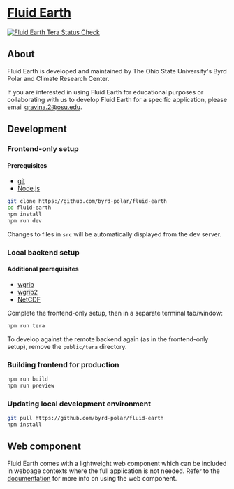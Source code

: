 # [Fluid Earth](https://fluid-earth.byrd.osu.edu/)

[![Fluid Earth Tera Status Check](https://github.com/byrd-polar/fluid-earth/actions/workflows/tera-status-check.yml/badge.svg)](https://github.com/byrd-polar/fluid-earth/actions/workflows/tera-status-check.yml)

## About

Fluid Earth is developed and maintained by The Ohio State University's Byrd
Polar and Climate Research Center.

If you are interested in using Fluid Earth for educational purposes or
collaborating with us to develop Fluid Earth for a specific application, please
email [gravina.2@osu.edu](mailto:gravina.2@osu.edu).

## Development

### Frontend-only setup

#### Prerequisites

- [git](https://git-scm.com/)
- [Node.js](https://nodejs.org)

```sh
git clone https://github.com/byrd-polar/fluid-earth
cd fluid-earth
npm install
npm run dev
```

Changes to files in `src` will be automatically displayed from the dev server.

### Local backend setup

#### Additional prerequisites

- [wgrib](https://www.cpc.ncep.noaa.gov/products/wesley/wgrib.html)
- [wgrib2](https://www.cpc.ncep.noaa.gov/products/wesley/wgrib2/)
- [NetCDF](https://www.unidata.ucar.edu/downloads/netcdf/)

Complete the frontend-only setup, then in a separate terminal tab/window:

```sh
npm run tera
```

To develop against the remote backend again (as in the frontend-only setup),
remove  the `public/tera` directory.

### Building frontend for production

```sh
npm run build
npm run preview
```

### Updating local development environment

```sh
git pull https://github.com/byrd-polar/fluid-earth
npm install
```

## Web component

Fluid Earth comes with a lightweight web component which can be included in
webpage contexts where the full application is not needed. Refer to the
[documentation](webcomponent/README.md) for more info on using the
web component.
